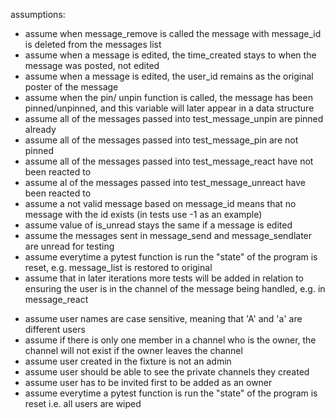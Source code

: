 assumptions:


- assume when message_remove is called the message with message_id is deleted from the messages list 
- assume when a message is edited, the time_created stays to when the message was posted, not edited 
- assume when a message is edited, the user_id remains as the original poster of the message
- assume when the pin/ unpin function is called, the message has been pinned/unpinned, and this variable will later appear in a data structure
- assume all of the messages passed into test_message_unpin are pinned already
- assume all of the messages passed into test_message_pin are not pinned
- assume all of the messages passed into test_message_react have not been reacted to 
- assume al of the messages passed into test_message_unreact have been reacted to 
- assume a not valid message based on message_id means that no message with the id exists (in tests use -1 as an example) 
- assume value of is_unread stays the same if a message is edited 
- assume the messages sent in message_send and message_sendlater are unread for testing 
- assume everytime a pytest function is run the "state" of the program is reset, e.g. message_list is restored to original 
- assume that in later iterations more tests will be added in relation to ensuring the user is in the channel of the message being handled, e.g. in message_react

* assume user names are case sensitive, meaning that 'A' and 'a' are different users
* assume if there is only one member in a channel who is the owner, the channel will not exist if the owner leaves the channel
* assume user created in the fixture is not an admin
* assume user should be able to see the private channels they created
* assume user has to be invited first to be added as an owner
* assume everytime a pytest function is run the "state" of the program is reset i.e. all users are wiped

